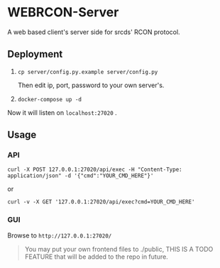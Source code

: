 # WEBRCON-Server

A web based client's server side for srcds' RCON protocol.

## Deployment

1. `cp server/config.py.example server/config.py`

    Then edit ip, port, password to your own server's.

1. `docker-compose up -d`

Now it will listen on `localhost:27020` .

## Usage

### API

```
curl -X POST 127.0.0.1:27020/api/exec -H "Content-Type: application/json" -d '{"cmd":"YOUR_CMD_HERE"}'
```

or

```
curl -v -X GET '127.0.0.1:27020/api/exec?cmd=YOUR_CMD_HERE'
```

### GUI

Browse to `http://127.0.0.1:27020/`

> You may put your own frontend files to ./public, THIS IS A TODO FEATURE that will be added to the repo in future.